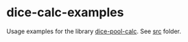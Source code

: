 # dice-calc-examples

Usage examples for the library [dice-pool-calc](https://github.com/KosRud/dice-pool-calc). See [src](https://github.com/KosRud/dice-pool-calc-examples/tree/master/src) folder.